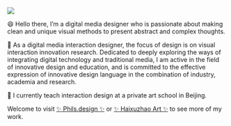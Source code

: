 <img src="https://phils.design/github/github_profile.jpg">

😄 Hello there, I’m a digital media designer who is passionate about making clean and unique visual methods to present abstract and complex thoughts. 

🤔 As a digital media interaction designer, the focus of design is on visual interaction innovation research. Dedicated to deeply exploring the ways of integrating digital technology and traditional media, I am active in the field of innovative design and education, and is committed to the effective expression of innovative design language in the combination of industry, academia and research.

🌱 I currently teach interaction design at a private art school in Beijing.

Welcome to visit <a href="https://phils.design">✨ Phils.design ✨</a> or <a href="https://haixuzhao.art">✨ Haixuzhao Art ✨</a> to see more of my work.

<!--
**philanri/philanri** is a ✨ _special_ ✨ repository because its `README.md` (this file) appears on your GitHub profile.

Here are some ideas to get you started:

- 🔭 I’m currently working on ...
- 🌱 I’m currently learning ...
- 👯 I’m looking to collaborate on ...
- 🤔 I’m looking for help with ...
- 💬 Ask me about ...
- 📫 How to reach me: ...
- 😄 Pronouns: ...
- ⚡ Fun fact: ...
-->
